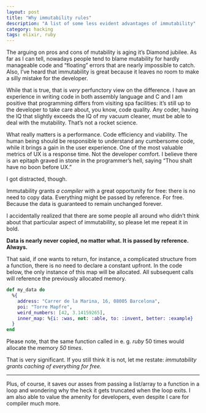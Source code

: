 ```yaml
---
layout: post
title: "Why immutability rules"
description: "A list of some less evident advantages of immutability"
category: hacking
tags: elixir, ruby
---
```


The arguing on pros and cons of mutability is aging it’s Diamond jubilee.
As far as I can tell, nowadays people tend to blame mutability for hardly
manageable code and “floating” errors that are nearly impossible to catch.
Also, I’ve heard that immutability is great because it leaves no room
to make a silly mistake for the developer.

While that is true, that is _very_ perfunctory view on the difference.
I have an experience in writing code in both assembly language and C and I
am positive that programming differs from visiting spa facilities: it’s
still up to the developer to take care about, you know, code quality. Any coder,
having the IQ that slightly exceeds the IQ of my vacuum cleaner, must be able
to deal with the mutability. That’s not a rocket science.

What really matters is a performance. Code efficiency and viability. The human
being should be responsible to understand any cumbersome code, while it brings
a gain in the user experience. One of the most valuable metrics of UX is
a response time. Not the developer comfort. I believe there is an epitaph
graved in stone in the programmer’s hell, saying “Thou shalt have no
boon before UX.”

I got distracted, though.

Immutability grants _a compiler_ with a great opportunity for free: there is
no need to copy data. Everything might be passed by reference. For free.
Because the data is guaranteed to remain unchanged forever.

I accidentally realized that there are some people all around who didn’t think
about that particular aspect of immutability, so please let me repeat it in bold.

**Data is nearly never copied, no matter what. It is passed by reference. Always.**

That said, if one wants to return, for instance, a complicated structure from
a function, there is no need to declare a constant upfront. In the code below,
the only instance of this map will be allocated. All subsequent calls will
reference the previously allocated memory.

```elixir
def my_data do
  %{
    address: "Carrer de la Marina, 16, 08005 Barcelona",
    poi: "Torre Mapfre",
    weird_numbers: [42, 3.14159265],
    inner_map: %{i: :was, not: :able, to: :invent, better: :example}
  }
end
```

Please note, that the same function called in e. g. _ruby_ 50 times would
allocate the memory _50 times_.

That is very significant. If you still think it is not, let me restate:
_immutability grants caching of everything for free._

---

Plus, of course, it saves our asses from passing a list/array to a function
in a loop and wondering why the heck it gets truncated when the loop exits.
I am also able to value the amenity for developers, even despite I care for
compiler much more.

